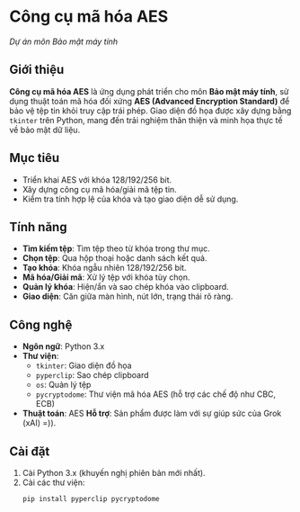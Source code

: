 # Công cụ mã hóa AES  
*Dự án môn Bảo mật máy tính*

## Giới thiệu  
**Công cụ mã hóa AES** là ứng dụng phát triển cho môn **Bảo mật máy tính**, sử dụng thuật toán mã hóa đối xứng **AES (Advanced Encryption Standard)** để bảo vệ tệp tin khỏi truy cập trái phép. Giao diện đồ họa được xây dựng bằng `tkinter` trên Python, mang đến trải nghiệm thân thiện và minh họa thực tế về bảo mật dữ liệu.

## Mục tiêu  
- Triển khai AES với khóa 128/192/256 bit.  
- Xây dựng công cụ mã hóa/giải mã tệp tin.  
- Kiểm tra tính hợp lệ của khóa và tạo giao diện dễ sử dụng.

## Tính năng  
- **Tìm kiếm tệp**: Tìm tệp theo từ khóa trong thư mục.  
- **Chọn tệp**: Qua hộp thoại hoặc danh sách kết quả.  
- **Tạo khóa**: Khóa ngẫu nhiên 128/192/256 bit.  
- **Mã hóa/Giải mã**: Xử lý tệp với khóa tùy chọn.  
- **Quản lý khóa**: Hiện/ẩn và sao chép khóa vào clipboard.  
- **Giao diện**: Căn giữa màn hình, nút lớn, trạng thái rõ ràng.

## Công nghệ  
- **Ngôn ngữ**: Python 3.x  
- **Thư viện**:  
  - `tkinter`: Giao diện đồ họa  
  - `pyperclip`: Sao chép clipboard  
  - `os`: Quản lý tệp  
  - `pycryptodome`: Thư viện mã hóa AES (hỗ trợ các chế độ như CBC, ECB)  
- **Thuật toán**: AES
**Hỗ trợ**: Sản phẩm được làm với sự giúp sức của Grok (xAI) =)).

## Cài đặt  
1. Cài Python 3.x (khuyến nghị phiên bản mới nhất).  
2. Cài các thư viện:  
   ```bash  
   pip install pyperclip pycryptodome  